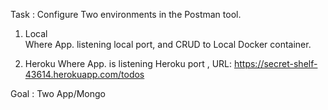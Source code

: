 Task :  Configure  Two environments in the Postman tool.

1. Local  
            Where App. listening local port, and CRUD to Local Docker container.

2. Heroku
            Where App. is listening Heroku port , URL: https://secret-shelf-43614.herokuapp.com/todos  

Goal : Two App/Mongo
